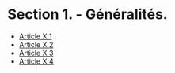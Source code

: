 # Section 1. - Généralités.

- [Article X 1](article-x-1.md)
- [Article X 2](article-x-2.md)
- [Article X 3](article-x-3.md)
- [Article X 4](article-x-4.md)
